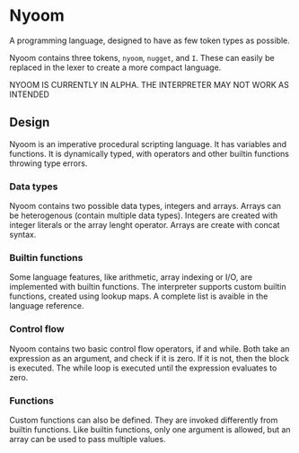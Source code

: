 # Nyoom
A programming language, designed to have as few token types as possible.

Nyoom contains three tokens, `nyoom`, `nugget`, and `I`. These can easily be replaced in the lexer to create a more compact language.

NYOOM IS CURRENTLY IN ALPHA. THE INTERPRETER MAY NOT WORK AS INTENDED
## Design
Nyoom is an imperative procedural scripting language. It has variables and functions. It is dynamically typed, with operators and other builtin functions throwing type errors.
### Data types
Nyoom contains two possible data types, integers and arrays. Arrays can be heterogenous (contain multiple data types).
Integers are created with integer literals or the array lenght operator.
Arrays are create with concat syntax.
### Builtin functions
Some language features, like arithmetic, array indexing or I/O, are implemented with builtin functions.
The interpreter supports custom builtin functions, created using lookup maps.
A complete list is avaible in the language reference.
### Control flow
Nyoom contains two basic control flow operators, if and while.
Both take an expression as an argument, and check if it is zero.
If it is not, then the block is executed. The while loop is executed until the expression evaluates to zero.
### Functions
Custom functions can also be defined. They are invoked differently from builtin functions. Like builtin functions, only one argument is allowed, but an array can be used to pass multiple values.
